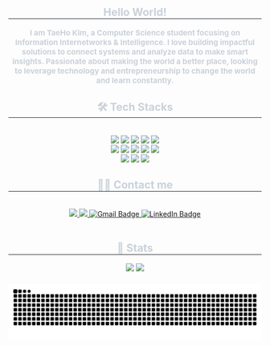 <div align= "center"> 
    <h2 style="border-bottom: 1px solid #21262d; color: #c9d1d9;"> Hello World!  </h2>  
    <div style="font-weight: 700; font-size: 15px; text-align: center; color: #c9d1d9;"> I am TaeHo Kim, a Computer Science student focusing on Information Internetworks & Intelligence. I love building impactful solutions to connect systems and analyze data to make smart insights. Passionate about making the world a better place, looking to leverage technology and entrepreneurship to change the world and learn constantly.
    </div>
    <div align= "center">
    <h2 style="border-bottom: 1px solid #21262d; color: #c9d1d9;"> 🛠️ Tech Stacks </h2> <br> 
    <div style="margin: 0 auto; text-align: center;" align= "center"> <img src="https://img.shields.io/badge/Android-3DDC84?style=for-the-badge&logo=Android&logoColor=white">
          <img src="https://img.shields.io/badge/Expo-000020?style=for-the-badge&logo=Expo&logoColor=white">
          <img src="https://img.shields.io/badge/Keras-D00000?style=for-the-badge&logo=Keras&logoColor=white">
          <img src="https://img.shields.io/badge/Java-007396?style=for-the-badge&logo=Java&logoColor=white">
          <img src="https://img.shields.io/badge/Javascript-F7DF1E?style=for-the-badge&logo=Javascript&logoColor=white">
          <br/><img src="https://img.shields.io/badge/Node.js-339933?style=for-the-badge&logo=Node.js&logoColor=white">
          <img src="https://img.shields.io/badge/Python-3776AB?style=for-the-badge&logo=Python&logoColor=white">
          <img src="https://img.shields.io/badge/PyTorch-EE4C2C?style=for-the-badge&logo=PyTorch&logoColor=white">
          <img src="https://img.shields.io/badge/React-61DAFB?style=for-the-badge&logo=React&logoColor=white">
          <img src="https://img.shields.io/badge/ReactNative-61DAFB?style=for-the-badge&logo=React&logoColor=white">
          <br/><img src="https://img.shields.io/badge/Tensorflow-FF6F00?style=for-the-badge&logo=Tensorflow&logoColor=white">
          <img src="https://img.shields.io/badge/Flutter-02569B?style=for-the-badge&logo=Flutter&logoColor=white">
          <img src="https://img.shields.io/badge/Matlab-0076a8?style=for-the-badge&logo=Matlab&logoColor=white">
          </div>
    </div>
    <div align= "center">
    <h2 style="border-bottom: 1px solid #21262d; color: #c9d1d9;"> 🧑‍💻 Contact me </h2> <br> 
    <div align= "center"> <a href=https://www.facebook.com/profile.php?id=100008089565610> <img src="https://img.shields.io/badge/Facebook-1877F2?style=for-the-badge&logo=Facebook&logoColor=white&link=https://www.facebook.com/profile.php?id=100008089565610"> </a>
         <a href=https://www.instagram.com/thkim01/> <img src="https://img.shields.io/badge/Instagram-E4405F?style=for-the-badge&logo=Instagram&logoColor=white&link=https://www.instagram.com/thkim01/"> </a>
        <a href="mailto:thkim210414@gmail.com">
          <img src="https://img.shields.io/badge/Gmail-EA4335?style=for-the-badge&logo=Gmail&logoColor=white" alt="Gmail Badge">
            </a>
                <a href="https://www.linkedin.com/in/tkim602">
            <img src="https://img.shields.io/badge/LinkedIn-0077B5?style=for-the-badge&logo=LinkedIn&logoColor=white" alt="LinkedIn Badge">
        </a>
          </div>  <br> 
    <div align= "center">  </div> 
    </div>
    <div align= "center"> 
    <h2 style="border-bottom: 1px solid #21262d; color: #c9d1d9;"> 🏅 Stats </h2> <div align= "center"> <img src="https://github-readme-stats.vercel.app/api?username=tkim602&bg_color=180,000000,&title_color=000000&text_color=000000"
         /> <img src="https://github-readme-stats.vercel.app/api/top-langs/?username=tkim602&layout=compact&bg_color=180,000000,&title_color=000000&text_color=000000"
           /> </div> 
    </div>
    
###
<div align="center">
  <picture>
    <source media="(prefers-color-scheme: dark)" srcset="https://raw.githubusercontent.com/tkim602/tkim602/output/github-contribution-grid-snake-dark.svg" />
    <source media="(prefers-color-scheme: light)" srcset="https://raw.githubusercontent.com/tkim602/tkim602/output/github-contribution-grid-snake.svg" />
    <img alt="GitHub Snake Animation" src="https://raw.githubusercontent.com/tkim602/tkim602/output/github-contribution-grid-snake.svg" />
  </picture>
</div>


###
